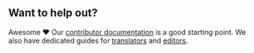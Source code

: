
## Want to help out?

Awesome ❤️ Our [contributor documentation](https://freesewing.dev/guides/contributor/) is a good starting point. We also have dedicated guides for [translators](https://freesewing.dev/guides/contributor/) and [editors](https://freesewing.dev/guides/editor/).
